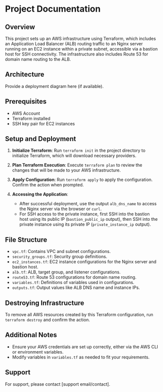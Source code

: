 # Project Documentation

## Overview
This project sets up an AWS infrastructure using Terraform, which includes an Application Load Balancer (ALB) routing traffic to an Nginx server running on an EC2 instance within a private subnet, accessible via a bastion host for SSH connectivity. The infrastructure also includes Route 53 for domain name routing to the ALB.

## Architecture
Provide a deployment diagram here (if available).

## Prerequisites
- AWS Account
- Terraform installed
- SSH key pair for EC2 instances

## Setup and Deployment
1. **Initialize Terraform**: Run `terraform init` in the project directory to initialize Terraform, which will download necessary providers.

2. **Plan Terraform Execution**: Execute `terraform plan` to review the changes that will be made to your AWS infrastructure.

3. **Apply Configuration**: Run `terraform apply` to apply the configuration. Confirm the action when prompted.

4. **Accessing the Application**: 
   - After successful deployment, use the output `alb_dns_name` to access the Nginx server via the browser or `curl`.
   - For SSH access to the private instance, first SSH into the bastion host using its public IP (`bastion_public_ip` output), then SSH into the private instance using its private IP (`private_instance_ip` output).

## File Structure
- `vpc.tf`: Contains VPC and subnet configurations.
- `security_groups.tf`: Security group definitions.
- `ec2_instances.tf`: EC2 instance configurations for the Nginx server and bastion host.
- `alb.tf`: ALB, target group, and listener configurations.
- `route53.tf`: Route 53 configurations for domain name routing.
- `variables.tf`: Definitions of variables used in configurations.
- `outputs.tf`: Output values like ALB DNS name and instance IPs.

## Destroying Infrastructure
To remove all AWS resources created by this Terraform configuration, run `terraform destroy` and confirm the action.

## Additional Notes
- Ensure your AWS credentials are set up correctly, either via the AWS CLI or environment variables.
- Modify variables in `variables.tf` as needed to fit your requirements.

## Support
For support, please contact [support email/contact].
